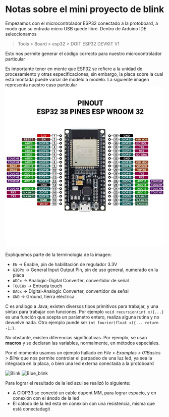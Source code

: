 # Notas sobre el mini proyecto de blink

Empezamos con el microcontrolador ESP32 conectado a la protoboard, a modo que su entrada micro USB quede libre. Dentro de Arduino IDE seleccionamos 
> Tools > Board > esp32 > DOIT ESP32 DEVKIT V1

Esto nos permite generar el código correcto para nuestro microcontrolador particular

Es importante tener en mente que ESP32 se refiere a la unidad de procesamiento y otras especificaciones, sin embargo, la placa sobre la cual está montada puede variar de modelo a modelo. La siguiente imagen representa nuestro caso particular
![esp32-layout](./imagenes/esp32pinout.jpg)

Expliquemos parte de la terminología de la imagen:
- `EN` -> Enable, pin de habilitación de regulador 3.3V
- `GIOPx` -> General Input Output Pin, pin de uso general, numerado en la placa
- `ADCx` -> Analogic-Digital Converter, convertidor de señal
- `TOUCHx` -> Entrada touch
- `DACx` -> Digital-Analogic Converter, convertidor de señal 
- `GND` -> Ground, tierra eléctrica

C es análogo a Java; existen diversos tipos primitivos para trabajar, y una sintax para trabajar con funciones. Por ejemplo `void recursion(int x){...}` es una función que acepta un parámetro entero, realiza alguna rutina y no devuelve nada. Otro ejemplo puede ser `int fourier(float x){... return -1;}`. 

No obstante, existen diferencias significativas. Por ejemplo, se usan <b>macros</b> y se declaran las variables, normalmente, en métodos especiales. 

Por el momento usamos un ejemplo hallado en _File > Examples > 01Basics > Blink_ que nos permite controlar el parpadeo de una luz led, ya sea la integrada en la placa, o bien una led externa conectada a la protoboard

![Blink](./imagenes/blink_integrated.gif) ![Blue_blink](./imagenes/blue_blink.gif)

Para lograr el resultado de la led azul se realizó lo siguiente:
- A GIOP33 se conectó un cable dupont MM, para lograr espacio, y en conexión con el ánodo de la led
- El cátodo de la led está en conexión con una resistencia, misma que está conectadagit